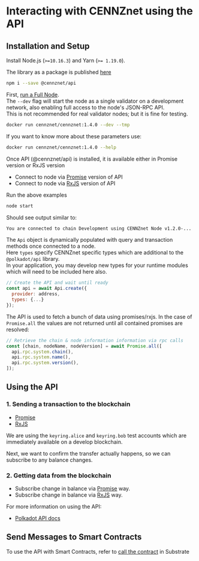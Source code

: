 # Interacting with CENNZnet using the API

## Installation and Setup

Install Node.js (`>=10.16.3`) and Yarn (`>= 1.19.0`).

The library as a package is published [here](https://www.npmjs.com/package/@cennznet/api)
```bash
npm i --save @cennznet/api
```

First, [run a Full Node](Network-participating/Node-operating/Running-a-Full-Node).  
The `--dev` flag will start the node as a single validator on a development network, also enabling full access to the node's JSON-RPC API.  
This is not recommended for real validator nodes; but it is fine for testing.

```bash
docker run cennznet/cennznet:1.4.0 --dev --tmp
```

If you want to know more about these parameters use:
```bash
docker run cennznet/cennznet:1.4.0 --help
```

Once API (@cennznet/api) is installed, it is available either in Promise version or RxJS version  
* Connect to node via [Promise](https://github.com/cennznet/api.js/blob/develop/docs/examples/promise/01_simple_connect/index.js) version of API
* Connect to node via [RxJS](https://github.com/cennznet/api.js/blob/develop/docs/examples/rx/01_simple_connect/index.js) version of API

Run the above examples  
```bash
node start
```

Should see output similar to:
```bash
You are connected to chain Development using CENNZnet Node v1.2.0-...
```

The `Api` object is dynamically populated with query and transaction methods once connected to a node.  
Here `types` specify CENNZnet specific types which are additional to the `@polkadot/api` library.  
In your application, you may develop new types for your runtime modules which will need to be included here also.  
```js
// Create the API and wait until ready
const api = await Api.create({
  provider: address,
  types: {...}
});
```

The API is used to fetch a bunch of data using promises/rxjs. In the case of `Promise.all` the values are not returned until all contained promises are resolved:
```js
// Retrieve the chain & node information information via rpc calls
const [chain, nodeName, nodeVersion] = await Promise.all([
  api.rpc.system.chain(),
  api.rpc.system.name(),
  api.rpc.system.version(),
]);
```

## Using the API

### 1. Sending a transaction to the blockchain

* [Promise](https://github.com/cennznet/api.js/blob/develop/docs/examples/promise/06_make_transfer/index.js)
* [RxJS](https://github.com/cennznet/api.js/blob/develop/docs/examples/rx/06_make_transfer/index.js)

We are using the `keyring.alice` and `keyring.bob` test accounts which are immediately available on a develop blockchain. 

Next, we want to confirm the transfer actually happens, so we can subscribe to any balance changes.

### 2. Getting data from the blockchain

* Subscribe change in balance via [Promise](https://github.com/cennznet/api.js/blob/develop/docs/examples/promise/03_listen_to_balance_change/index.js) way.
* Subscribe change in balance via [RxJS](https://github.com/cennznet/api.js/blob/develop/docs/examples/rx/03_listen_to_balance_change/index.js) way.

For more information on using the API:
* [Polkadot API docs](https://polkadot.js.org/api/start/)

## Send Messages to Smart Contracts
To use the API with Smart Contracts, refer to [call the contract](https://substrate.dev/substrate-contracts-workshop/#/0/calling-your-contract) in Substrate 